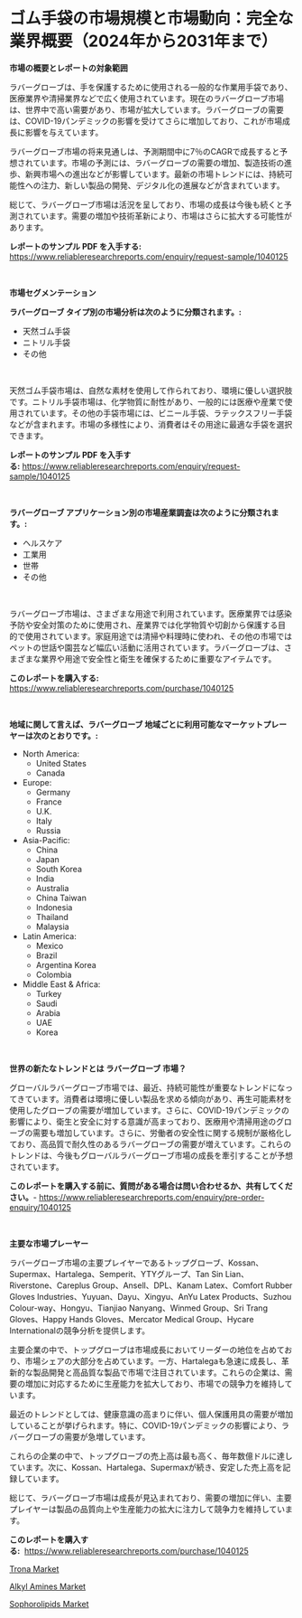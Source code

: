 <p><h1>ゴム手袋の市場規模と市場動向：完全な業界概要（2024年から2031年まで）</h1></p><p><strong>市場の概要とレポートの対象範囲</strong></p>
<p><p>ラバーグローブは、手を保護するために使用される一般的な作業用手袋であり、医療業界や清掃業界などで広く使用されています。現在のラバーグローブ市場は、世界中で高い需要があり、市場が拡大しています。ラバーグローブの需要は、COVID-19パンデミックの影響を受けてさらに増加しており、これが市場成長に影響を与えています。</p><p>ラバーグローブ市場の将来見通しは、予測期間中に7％のCAGRで成長すると予想されています。市場の予測には、ラバーグローブの需要の増加、製造技術の進歩、新興市場への進出などが影響しています。最新の市場トレンドには、持続可能性への注力、新しい製品の開発、デジタル化の進展などが含まれています。</p><p>総じて、ラバーグローブ市場は活況を呈しており、市場の成長は今後も続くと予測されています。需要の増加や技術革新により、市場はさらに拡大する可能性があります。</p></p>
<p><strong>レポートのサンプル PDF を入手する:</strong> <a href="https://www.reliableresearchreports.com/enquiry/request-sample/1040125">https://www.reliableresearchreports.com/enquiry/request-sample/1040125</a></p>
<p>&nbsp;</p>
<p><strong>市場セグメンテーション</strong></p>
<p><strong>ラバーグローブ タイプ別の市場分析は次のように分類されます。:</strong></p>
<p><ul><li>天然ゴム手袋</li><li>ニトリル手袋</li><li>その他</li></ul></p>
<p>&nbsp;</p>
<p><p>天然ゴム手袋市場は、自然な素材を使用して作られており、環境に優しい選択肢です。ニトリル手袋市場は、化学物質に耐性があり、一般的には医療や産業で使用されています。その他の手袋市場には、ビニール手袋、ラテックスフリー手袋などが含まれます。市場の多様性により、消費者はその用途に最適な手袋を選択できます。</p></p>
<p><strong>レポートのサンプル PDF を入手する:</strong>&nbsp;<a href="https://www.reliableresearchreports.com/enquiry/request-sample/1040125">https://www.reliableresearchreports.com/enquiry/request-sample/1040125</a></p>
<p>&nbsp;</p>
<p><strong> ラバーグローブ アプリケーション別の市場産業調査は次のように分類されます。:</strong></p>
<p><ul><li>ヘルスケア</li><li>工業用</li><li>世帯</li><li>その他</li></ul></p>
<p>&nbsp;</p>
<p><p>ラバーグローブ市場は、さまざまな用途で利用されています。医療業界では感染予防や安全対策のために使用され、産業界では化学物質や切創から保護する目的で使用されています。家庭用途では清掃や料理時に使われ、その他の市場ではペットの世話や園芸など幅広い活動に活用されています。ラバーグローブは、さまざまな業界や用途で安全性と衛生を確保するために重要なアイテムです。</p></p>
<p><strong>このレポートを購入する:</strong>&nbsp; <a href="https://www.reliableresearchreports.com/purchase/1040125">https://www.reliableresearchreports.com/purchase/1040125</a></p>
<p>&nbsp;</p>
<p><strong>地域に関して言えば、ラバーグローブ 地域ごとに利用可能なマーケットプレーヤーは次のとおりです。:</strong></p>
<p><ul>
    <li>
        North America:
        <ul>
            <li>United States</li>
            <li>Canada</li>
        </ul>
    </li>
    <li>
        Europe:
        <ul>
            <li>Germany</li>
            <li>France</li>
            <li>U.K.</li>
            <li>Italy</li>
            <li>Russia</li>
        </ul>
    </li>
    <li>
        Asia-Pacific:
        <ul>
            <li>China</li>
            <li>Japan</li>
            <li>South Korea</li>
            <li>India</li>
            <li>Australia</li>
            <li>China Taiwan</li>
            <li>Indonesia</li>
            <li>Thailand</li>
            <li>Malaysia</li>
        </ul>
    </li>
    <li>
        Latin America:
        <ul>
            <li>Mexico</li>
            <li>Brazil</li>
            <li>Argentina Korea</li>
            <li>Colombia</li>
        </ul>
    </li>
    <li>
        Middle East & Africa:
        <ul>
            <li>Turkey</li>
            <li>Saudi</li>
            <li>Arabia</li>
            <li>UAE</li>
            <li>Korea</li>
        </ul>
    </li>
    </ul></p>
<p>&nbsp;</p>
<p><strong>世界の新たなトレンドとは ラバーグローブ 市場？</strong></p>
<p><p>グローバルラバーグローブ市場では、最近、持続可能性が重要なトレンドになってきています。消費者は環境に優しい製品を求める傾向があり、再生可能素材を使用したグローブの需要が増加しています。さらに、COVID-19パンデミックの影響により、衛生と安全に対する意識が高まっており、医療用や清掃用途のグローブの需要も増加しています。さらに、労働者の安全性に関する規制が厳格化しており、高品質で耐久性のあるラバーグローブの需要が増えています。これらのトレンドは、今後もグローバルラバーグローブ市場の成長を牽引することが予想されています。</p></p>
<p><strong>このレポートを購入する前に、質問がある場合は問い合わせるか、共有してください。</strong>- <a href="https://www.reliableresearchreports.com/enquiry/pre-order-enquiry/1040125">https://www.reliableresearchreports.com/enquiry/pre-order-enquiry/1040125</a></p>
<p>&nbsp;</p>
<p><strong>主要な市場プレーヤー</strong></p>
<p><p>ラバーグローブ市場の主要プレイヤーであるトップグローブ、Kossan、Supermax、Hartalega、Semperit、YTYグループ、Tan Sin Lian、Riverstone、Careplus Group、Ansell、DPL、Kanam Latex、Comfort Rubber Gloves Industries、Yuyuan、Dayu、Xingyu、AnYu Latex Products、Suzhou Colour-way、Hongyu、Tianjiao Nanyang、Winmed Group、Sri Trang Gloves、Happy Hands Gloves、Mercator Medical Group、Hycare Internationalの競争分析を提供します。 </p><p>主要企業の中で、トップグローブは市場成長においてリーダーの地位を占めており、市場シェアの大部分を占めています。一方、Hartalegaも急速に成長し、革新的な製品開発と高品質な製品で市場で注目されています。これらの企業は、需要の増加に対応するために生産能力を拡大しており、市場での競争力を維持しています。</p><p>最近のトレンドとしては、健康意識の高まりに伴い、個人保護用具の需要が増加していることが挙げられます。特に、COVID-19パンデミックの影響により、ラバーグローブの需要が急増しています。</p><p>これらの企業の中で、トップグローブの売上高は最も高く、毎年数億ドルに達しています。次に、Kossan、Hartalega、Supermaxが続き、安定した売上高を記録しています。</p><p>総じて、ラバーグローブ市場は成長が見込まれており、需要の増加に伴い、主要プレイヤーは製品の品質向上や生産能力の拡大に注力して競争力を維持しています。</p></p>
<p><strong>このレポートを購入する:</strong>&nbsp;&nbsp;<a href="https://www.reliableresearchreports.com/purchase/1040125">https://www.reliableresearchreports.com/purchase/1040125</a></p>
<p><p><a href="https://github.com/beatblasta/Market-Research-Report-List-2/blob/main/trona-market.md">Trona Market</a></p><p><a href="https://github.com/shotows/Market-Research-Report-List-1/blob/main/alkyl-amines-market.md">Alkyl Amines Market</a></p><p><a href="https://github.com/angelajermaine/Market-Research-Report-List-2/blob/main/sophorolipids-market.md">Sophorolipids Market</a></p></p>
